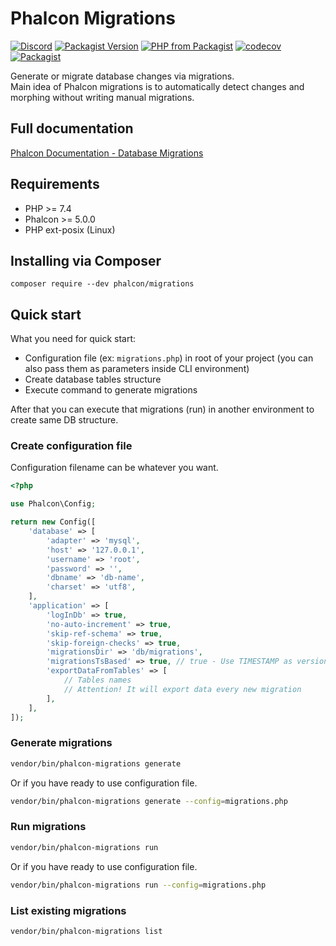 # Phalcon Migrations

[![Discord](https://img.shields.io/discord/310910488152375297?label=Discord)](http://phalcon.io/discord)
[![Packagist Version](https://img.shields.io/packagist/v/phalcon/migrations)](https://packagist.org/packages/phalcon/migrations)
[![PHP from Packagist](https://img.shields.io/packagist/php-v/phalcon/migrations)](https://packagist.org/packages/phalcon/migrations)
[![codecov](https://codecov.io/gh/phalcon/migrations/branch/master/graph/badge.svg)](https://codecov.io/gh/phalcon/migrations)
[![Packagist](https://img.shields.io/packagist/dd/phalcon/migrations)](https://packagist.org/packages/phalcon/migrations/stats)

Generate or migrate database changes via migrations.  
Main idea of Phalcon migrations is to automatically detect changes and morphing without writing manual migrations.

## Full documentation

[Phalcon Documentation - Database Migrations](https://docs.phalcon.io/latest/en/db-migrations)

## Requirements

*  PHP >= 7.4
*  Phalcon >= 5.0.0
*  PHP ext-posix (Linux)

## Installing via Composer

```
composer require --dev phalcon/migrations
```

## Quick start

What you need for quick start:

*  Configuration file (ex: `migrations.php`) in root of your project (you can also pass them as parameters inside CLI environment)
*  Create database tables structure
*  Execute command to generate migrations

After that you can execute that migrations (run) in another environment to create same DB structure.

### Create configuration file

Configuration filename can be whatever you want.

```php
<?php

use Phalcon\Config;

return new Config([
    'database' => [
        'adapter' => 'mysql',
        'host' => '127.0.0.1',
        'username' => 'root',
        'password' => '',
        'dbname' => 'db-name',
        'charset' => 'utf8',
    ],
    'application' => [
        'logInDb' => true,
        'no-auto-increment' => true,
        'skip-ref-schema' => true,
        'skip-foreign-checks' => true,
        'migrationsDir' => 'db/migrations',
        'migrationsTsBased' => true, // true - Use TIMESTAMP as version name, false - use versions
        'exportDataFromTables' => [
            // Tables names
            // Attention! It will export data every new migration
        ],
    ],
]);
```

### Generate migrations

```bash
vendor/bin/phalcon-migrations generate
```

Or if you have ready to use configuration file.
```bash
vendor/bin/phalcon-migrations generate --config=migrations.php
```

### Run migrations

```bash
vendor/bin/phalcon-migrations run
```

Or if you have ready to use configuration file.
```bash
vendor/bin/phalcon-migrations run --config=migrations.php
```

### List existing migrations

```bash
vendor/bin/phalcon-migrations list
```
